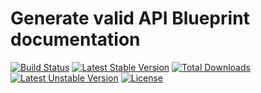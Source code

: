 Generate valid API Blueprint documentation
==============

[![Build Status](https://travis-ci.org/abencherif/blueprint.svg?branch=1.0)](https://travis-ci.org/abencherif/blueprint)
[![Latest Stable Version](https://poser.pugx.org/abencherif/blueprint/v/stable)](https://packagist.org/packages/abencherif/blueprint)
[![Total Downloads](https://poser.pugx.org/abencherif/blueprint/downloads)](https://packagist.org/packages/abencherif/blueprint)
[![Latest Unstable Version](https://poser.pugx.org/abencherif/blueprint/v/unstable)](https://packagist.org/packages/abencherif/blueprint)
[![License](https://poser.pugx.org/abencherif/blueprint/license)](https://packagist.org/packages/abencherif/blueprint)
